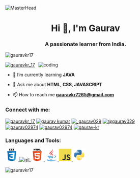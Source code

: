 ![MasterHead](https://mir-s3-cdn-cf.behance.net/project_modules/fs/79731568097599.5b50bca477735.jpg)

<h1 align="center">Hi 👋, I'm Gaurav</h1>
<h3 align="center">A passionate learner from India.</h3>
<p align="left"> <img src="https://komarev.com/ghpvc/?username=gauravkr17&label=Profile%20views&color=0e75b6&style=flat" alt="gauravkr17" /> </p>

<img align="right" alt="coding" width="400" src="https://cdn.dribbble.com/users/1059583/screenshots/4171367/media/5c8264a20b247115b68e6c2f4c97d5e6.gif">

<p align="left"> <a href="https://twitter.com/gauravkr_17" target="blank"><img src="https://img.shields.io/twitter/follow/gauravkr_17?logo=twitter&style=for-the-badge" alt="gauravkr_17" /></a> </p>

- 🌱 I’m currently learning **JAVA**

- 💬 Ask me about **HTML, CSS, JAVASCRIPT**

- 📫 How to reach me **gauravkr7265@gmail.com**

<h3 align="left">Connect with me:</h3>
<p align="left">
<a href="https://twitter.com/gauravkr_17" target="blank"><img align="center" src="https://raw.githubusercontent.com/rahuldkjain/github-profile-readme-generator/master/src/images/icons/Social/twitter.svg" alt="gauravkr_17" height="30" width="40" /></a>
<a href="https://linkedin.com/in/gaurav kumar" target="blank"><img align="center" src="https://raw.githubusercontent.com/rahuldkjain/github-profile-readme-generator/master/src/images/icons/Social/linked-in-alt.svg" alt="gaurav kumar" height="30" width="40" /></a>
<a href="https://instagram.com/_gaurav029" target="blank"><img align="center" src="https://raw.githubusercontent.com/rahuldkjain/github-profile-readme-generator/master/src/images/icons/Social/instagram.svg" alt="_gaurav029" height="30" width="40" /></a>
<a href="https://hashnode.com/@gaurav029" target="blank"><img align="center" src="https://raw.githubusercontent.com/rahuldkjain/github-profile-readme-generator/master/src/images/icons/Social/hashnode.svg" alt="@gaurav029" height="30" width="40" /></a>
<a href="https://www.codechef.com/users/gaurav02974" target="blank"><img align="center" src="https://cdn.jsdelivr.net/npm/simple-icons@3.1.0/icons/codechef.svg" alt="gaurav02974" height="30" width="40" /></a>
<a href="https://www.hackerrank.com/gaurav02974" target="blank"><img align="center" src="https://raw.githubusercontent.com/rahuldkjain/github-profile-readme-generator/master/src/images/icons/Social/hackerrank.svg" alt="gaurav02974" height="30" width="40" /></a>
<a href="https://www.leetcode.com/gaurav-kr" target="blank"><img align="center" src="https://raw.githubusercontent.com/rahuldkjain/github-profile-readme-generator/master/src/images/icons/Social/leet-code.svg" alt="gaurav-kr" height="30" width="40" /></a>
</p>

<h3 align="left">Languages and Tools:</h3>
<p align="left"> <a href="https://www.w3schools.com/css/" target="_blank" rel="noreferrer"> <img src="https://raw.githubusercontent.com/devicons/devicon/master/icons/css3/css3-original-wordmark.svg" alt="css3" width="40" height="40"/> </a> <a href="https://git-scm.com/" target="_blank" rel="noreferrer"> <img src="https://www.vectorlogo.zone/logos/git-scm/git-scm-icon.svg" alt="git" width="40" height="40"/> </a> <a href="https://www.w3.org/html/" target="_blank" rel="noreferrer"> <img src="https://raw.githubusercontent.com/devicons/devicon/master/icons/html5/html5-original-wordmark.svg" alt="html5" width="40" height="40"/> </a> <a href="https://www.java.com" target="_blank" rel="noreferrer"> <img src="https://raw.githubusercontent.com/devicons/devicon/master/icons/java/java-original.svg" alt="java" width="40" height="40"/> </a> <a href="https://developer.mozilla.org/en-US/docs/Web/JavaScript" target="_blank" rel="noreferrer"> <img src="https://raw.githubusercontent.com/devicons/devicon/master/icons/javascript/javascript-original.svg" alt="javascript" width="40" height="40"/> </a> <a href="https://www.python.org" target="_blank" rel="noreferrer"> <img src="https://raw.githubusercontent.com/devicons/devicon/master/icons/python/python-original.svg" alt="python" width="40" height="40"/> </a> </p>

<p><img align="center" src="https://github-readme-streak-stats.herokuapp.com/?user=gauravkr17&" alt="gauravkr17" /></p>
